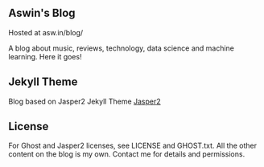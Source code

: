## Aswin's Blog

Hosted at asw.in/blog/

A blog about music, reviews, technology, data science and machine learning. Here it goes!


## Jekyll Theme
Blog based on Jasper2 Jekyll Theme
[Jasper2](https://jekyller.github.io/jasper2)

## License
For Ghost and Jasper2 licenses, see LICENSE and GHOST.txt. All the other content on the blog is my own. Contact me for details and permissions.
